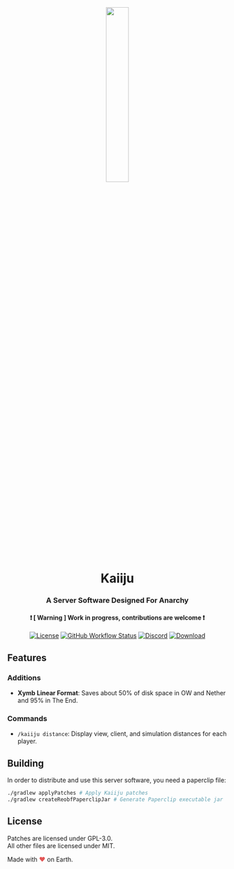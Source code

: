 
<div align="center">
  <img src="https://github.com/kugge/Kaiiju/blob/ver/1.19.3/logo.png?" width="32%" height="32%"/>
  <h1>Kaiiju</h1>
  <h3>A Server Software Designed For Anarchy</h3>
  <h4>❗ [ Warning ] Work in progress, contributions are welcome ❗</h4>

  [![License](https://img.shields.io/github/license/kugge/Kaiiju?style=for-the-badge&logo=github)](LICENSE)
  [![GitHub Workflow Status](https://img.shields.io/github/actions/workflow/status/kugge/Kaiiju/build.yml?style=for-the-badge)](https://github.com/kugge/Kaiiju/actions)
  [![Discord](https://img.shields.io/discord/1059774886672859136?color=5865F2&label=discord&style=for-the-badge)](https://discord.gg/qagZRAepb7)
  [![Download](https://img.shields.io/github/downloads/kugge/Kaiiju/total?&style=for-the-badge&logoColor=ffffff)](https://github.com/kugge/Kaiiju/releases/tag/latest-1.19.3)

</div>

## Features

### Additions
- **Xymb Linear Format**: Saves about 50% of disk space in OW and Nether and 95% in The End.

### Commands
- `/kaiiju distance`: Display view, client, and simulation distances for each player.

## Building
In order to distribute and use this server software, you need a paperclip file:

```bash
./gradlew applyPatches # Apply Kaiiju patches
./gradlew createReobfPaperclipJar # Generate Paperclip executable jar
```

## License
Patches are licensed under GPL-3.0.  
All other files are licensed under MIT.

Made with <span style="color: #e25555;">&#9829;</span> on Earth.
